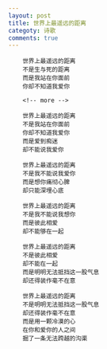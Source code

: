 ```yaml
---
layout: post
title: 世界上最遥远的距离
categoty: 诗歌
comments: true
---
```



        世界上最遥远的距离
        不是生与死的距离
        而是我站在你面前
        你却不知道我爱你
        
        <!-- more --> 
        
        世界上最遥远的距离
        不是我站在你面前
        你却不知道我爱你
        而是爱到痴迷
        却不能说我爱你
        
        世界上最遥远的距离
        不是我不能说我爱你
        而是想你痛彻心脾
        却只能深埋心底
        
        世界上最遥远的距离
        不是我不能说我想你
        而是彼此相爱
        却不能够在一起
        
        世界上最遥远的距离
        不是彼此相爱
        却不能在一起
        而是明明无法抵挡这一股气息
        却还得装作毫不在意
        
        世界上最遥远的距离
        不是明明无法抵挡这一股气息
        却还得装作毫不在意
        而是用一颗冷漠的心
        在你和爱你的人之间
        掘了一条无法跨越的沟渠
